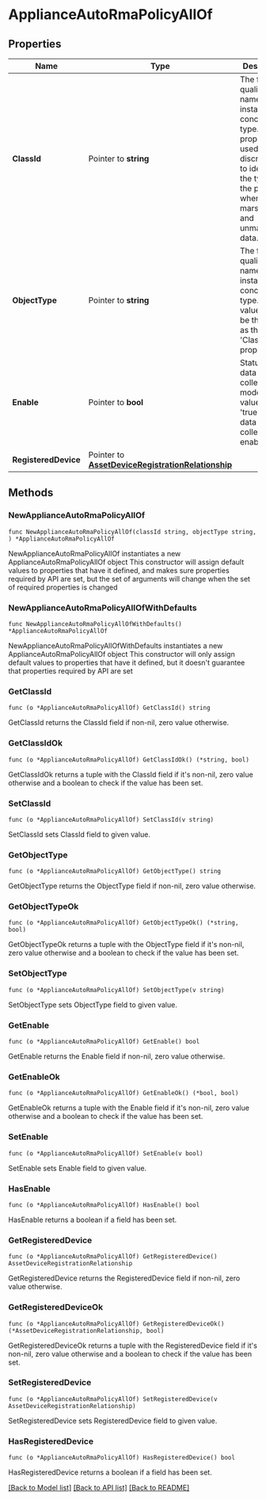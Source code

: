 # ApplianceAutoRmaPolicyAllOf

## Properties

Name | Type | Description | Notes
------------ | ------------- | ------------- | -------------
**ClassId** | Pointer to **string** | The fully-qualified name of the instantiated, concrete type. This property is used as a discriminator to identify the type of the payload when marshaling and unmarshaling data. | [default to "appliance.AutoRmaPolicy"]
**ObjectType** | Pointer to **string** | The fully-qualified name of the instantiated, concrete type. The value should be the same as the &#39;ClassId&#39; property. | [default to "appliance.AutoRmaPolicy"]
**Enable** | Pointer to **bool** | Status of the data collection mode. If the value is &#39;true&#39;, then data collection is enabled. | [optional] 
**RegisteredDevice** | Pointer to [**AssetDeviceRegistrationRelationship**](AssetDeviceRegistrationRelationship.md) |  | [optional] 

## Methods

### NewApplianceAutoRmaPolicyAllOf

`func NewApplianceAutoRmaPolicyAllOf(classId string, objectType string, ) *ApplianceAutoRmaPolicyAllOf`

NewApplianceAutoRmaPolicyAllOf instantiates a new ApplianceAutoRmaPolicyAllOf object
This constructor will assign default values to properties that have it defined,
and makes sure properties required by API are set, but the set of arguments
will change when the set of required properties is changed

### NewApplianceAutoRmaPolicyAllOfWithDefaults

`func NewApplianceAutoRmaPolicyAllOfWithDefaults() *ApplianceAutoRmaPolicyAllOf`

NewApplianceAutoRmaPolicyAllOfWithDefaults instantiates a new ApplianceAutoRmaPolicyAllOf object
This constructor will only assign default values to properties that have it defined,
but it doesn't guarantee that properties required by API are set

### GetClassId

`func (o *ApplianceAutoRmaPolicyAllOf) GetClassId() string`

GetClassId returns the ClassId field if non-nil, zero value otherwise.

### GetClassIdOk

`func (o *ApplianceAutoRmaPolicyAllOf) GetClassIdOk() (*string, bool)`

GetClassIdOk returns a tuple with the ClassId field if it's non-nil, zero value otherwise
and a boolean to check if the value has been set.

### SetClassId

`func (o *ApplianceAutoRmaPolicyAllOf) SetClassId(v string)`

SetClassId sets ClassId field to given value.


### GetObjectType

`func (o *ApplianceAutoRmaPolicyAllOf) GetObjectType() string`

GetObjectType returns the ObjectType field if non-nil, zero value otherwise.

### GetObjectTypeOk

`func (o *ApplianceAutoRmaPolicyAllOf) GetObjectTypeOk() (*string, bool)`

GetObjectTypeOk returns a tuple with the ObjectType field if it's non-nil, zero value otherwise
and a boolean to check if the value has been set.

### SetObjectType

`func (o *ApplianceAutoRmaPolicyAllOf) SetObjectType(v string)`

SetObjectType sets ObjectType field to given value.


### GetEnable

`func (o *ApplianceAutoRmaPolicyAllOf) GetEnable() bool`

GetEnable returns the Enable field if non-nil, zero value otherwise.

### GetEnableOk

`func (o *ApplianceAutoRmaPolicyAllOf) GetEnableOk() (*bool, bool)`

GetEnableOk returns a tuple with the Enable field if it's non-nil, zero value otherwise
and a boolean to check if the value has been set.

### SetEnable

`func (o *ApplianceAutoRmaPolicyAllOf) SetEnable(v bool)`

SetEnable sets Enable field to given value.

### HasEnable

`func (o *ApplianceAutoRmaPolicyAllOf) HasEnable() bool`

HasEnable returns a boolean if a field has been set.

### GetRegisteredDevice

`func (o *ApplianceAutoRmaPolicyAllOf) GetRegisteredDevice() AssetDeviceRegistrationRelationship`

GetRegisteredDevice returns the RegisteredDevice field if non-nil, zero value otherwise.

### GetRegisteredDeviceOk

`func (o *ApplianceAutoRmaPolicyAllOf) GetRegisteredDeviceOk() (*AssetDeviceRegistrationRelationship, bool)`

GetRegisteredDeviceOk returns a tuple with the RegisteredDevice field if it's non-nil, zero value otherwise
and a boolean to check if the value has been set.

### SetRegisteredDevice

`func (o *ApplianceAutoRmaPolicyAllOf) SetRegisteredDevice(v AssetDeviceRegistrationRelationship)`

SetRegisteredDevice sets RegisteredDevice field to given value.

### HasRegisteredDevice

`func (o *ApplianceAutoRmaPolicyAllOf) HasRegisteredDevice() bool`

HasRegisteredDevice returns a boolean if a field has been set.


[[Back to Model list]](../README.md#documentation-for-models) [[Back to API list]](../README.md#documentation-for-api-endpoints) [[Back to README]](../README.md)


